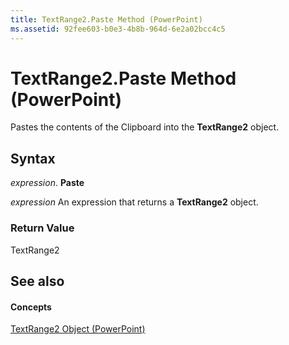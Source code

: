 ```yaml
---
title: TextRange2.Paste Method (PowerPoint)
ms.assetid: 92fee603-b0e3-4b8b-964d-6e2a02bcc4c5
---
```



# TextRange2.Paste Method (PowerPoint)

Pastes the contents of the Clipboard into the  **TextRange2** object.


## Syntax

 _expression_. **Paste**

 _expression_ An expression that returns a **TextRange2** object.


### Return Value

TextRange2


## See also


#### Concepts


[TextRange2 Object (PowerPoint)](textrange2-object-powerpoint.md)


